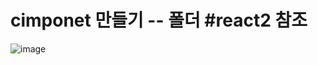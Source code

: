 # cimponet 만들기 -- 폴더 #react2 참조
![image](https://github.com/minjukimmm/react_basiccc/assets/129017089/a9dcb5a3-928c-456a-be0c-51a81012cc09)
